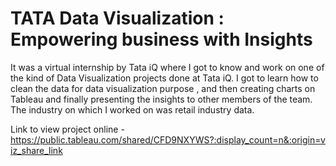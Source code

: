 # TATA Data Visualization : Empowering business with Insights
It was a virtual internship by Tata iQ where I got to know and work on one of the kind of Data Visualization projects done at Tata iQ.
I got to learn how to clean the data for data visualization purpose , and then creating charts on Tableau and finally presenting the insights to other members of the team. The industry on which I worked on was retail industry data.

Link to view project online - https://public.tableau.com/shared/CFD9NXYWS?:display_count=n&:origin=viz_share_link
